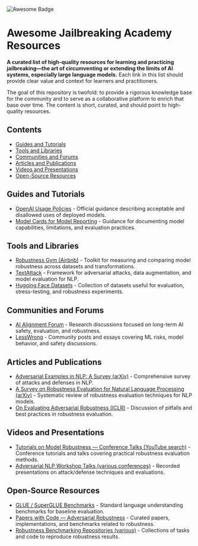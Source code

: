 ![Awesome Badge](https://awesome.re/badge-flat.svg)
# Awesome Jailbreaking Academy Resources

**A curated list of high-quality resources for learning and practicing jailbreaking—the art of circumventing or extending the limits of AI systems, especially large language models.** Each link in this list should provide clear value and context for learners and practitioners.

The goal of this repository is twofold: to provide a rigorous knowledge base for the community and to serve as a collaborative platform to enrich that base over time. The content is short, curated, and should point to high-quality resources.

## Contents

- [Guides and Tutorials](#guides-and-tutorials)
- [Tools and Libraries](#tools-and-libraries)
- [Communities and Forums](#communities-and-forums)
- [Articles and Publications](#articles-and-publications)
- [Videos and Presentations](#videos-and-presentations)
 - [Open-Source Resources](#open-source-resources)

## Guides and Tutorials

- [OpenAI Usage Policies](https://openai.com/policies/usage-policies) - Official guidance describing acceptable and disallowed uses of deployed models.
- [Model Cards for Model Reporting](https://modelcards.withgoogle.com/about) - Guidance for documenting model capabilities, limitations, and evaluation practices.

## Tools and Libraries

- [Robustness Gym (Airbnb)](https://github.com/airbnb/robustness-gym) - Toolkit for measuring and comparing model robustness across datasets and transformations.
- [TextAttack](https://github.com/QData/TextAttack) - Framework for adversarial attacks, data augmentation, and model evaluation for NLP.
- [Hugging Face Datasets](https://huggingface.co/datasets) - Collection of datasets useful for evaluation, stress-testing, and robustness experiments.

## Communities and Forums

- [AI Alignment Forum](https://www.alignmentforum.org) - Research discussions focused on long-term AI safety, evaluation, and robustness.
- [LessWrong](https://www.lesswrong.com) - Community posts and essays covering ML risks, model behavior, and safety discussions.

## Articles and Publications

- [Adversarial Examples in NLP: A Survey (arXiv)](https://arxiv.org/abs/1812.05271) - Comprehensive survey of attacks and defenses in NLP.
- [A Survey on Robustness Evaluation for Natural Language Processing (arXiv)](https://arxiv.org/abs/2009.07012) - Systematic review of robustness evaluation techniques for NLP models.
- [On Evaluating Adversarial Robustness (ICLR)](https://arxiv.org/abs/1902.06705) - Discussion of pitfalls and best practices in robustness evaluation.

## Videos and Presentations

- [Tutorials on Model Robustness — Conference Talks (YouTube search)](https://www.youtube.com/results?search_query=model+robustness+tutorial) - Conference tutorials and talks covering practical robustness evaluation methods.
- [Adversarial NLP Workshop Talks (various conferences)](https://www.youtube.com/results?search_query=adversarial+nlp+workshop) - Recorded presentations on attack/defense techniques and evaluations.

## Open‑Source Resources

- [GLUE / SuperGLUE Benchmarks](https://gluebenchmark.com) - Standard language understanding benchmarks for baseline evaluation.
- [Papers with Code — Adversarial Robustness](https://paperswithcode.com/task/adversarial-robustness) - Curated papers, implementations, and benchmarks related to robustness.
- [Robustness Benchmarking Repositories (various)](https://paperswithcode.com) - Collections of tasks and code to reproduce robustness results.
